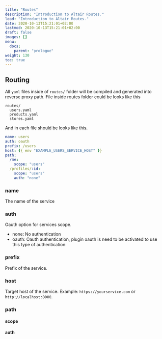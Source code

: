 ```yaml
---
title: "Routes"
description: "Introduction to Altair Routes."
lead: "Introduction to Altair Routes."
date: 2020-10-13T15:21:01+02:00
lastmod: 2020-10-13T15:21:01+02:00
draft: false
images: []
menu:
  docs:
    parent: "prologue"
weight: 130
toc: true
---
```


## Routing

All `yaml` files inside of `routes/` folder will be compiled and generated into reverse proxy path. File inside routes folder could be looks like this

```
routes/
  users.yaml
  products.yaml
  stores.yaml
```

And in each file should be looks like this.

```yaml
name: users
auth: oauth
prefix: /users
host: {{ env "EXAMPLE_USERS_SERVICE_HOST" }}
path:
  /me:
    scope: "users"
  /profiles/:id:
    scope: "users"
    auth: "none"
```

### name

The name of the service
### auth

Oauth option for services scope.

- none: No authentication
- oauth: Oauth authentication, plugin oauth is need to be activated to use this type of authentication
### prefix

Prefix of the service.

### host

Target host of the service. Example: `https://yourservice.com` or `http://localhost:8000`.

### path

#### scope

#### auth
